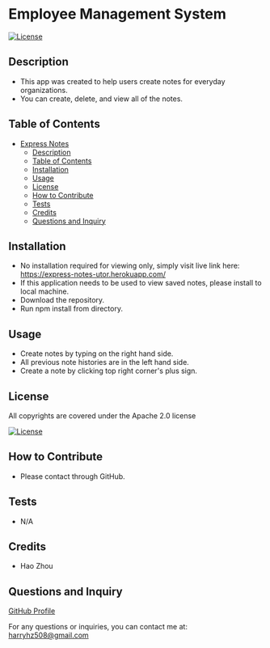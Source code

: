 # Employee Management System

[![License](https://img.shields.io/badge/License-Apache_2.0-blue.svg)](https://choosealicense.com/licenses/apache-2.0/)

## Description

- This app was created to help users create notes for everyday organizations.
- You can create, delete, and view all of the notes.

## Table of Contents

- [Express Notes](#express-notes)
  - [Description](#description)
  - [Table of Contents](#table-of-contents)
  - [Installation](#installation)
  - [Usage](#usage)
  - [License](#license)
  - [How to Contribute](#how-to-contribute)
  - [Tests](#tests)
  - [Credits](#credits)
  - [Questions and Inquiry](#questions-and-inquiry)

## Installation

- No installation required for viewing only, simply visit live link here: https://express-notes-utor.herokuapp.com/
- If this application needs to be used to view saved notes, please install to local machine.
- Download the repository.
- Run npm install from directory.

## Usage

- Create notes by typing on the right hand side.
- All previous note histories are in the left hand side.
- Create a note by clicking top right corner's plus sign.

## License

All copyrights are covered under the Apache 2.0 license

[![License](https://img.shields.io/badge/License-Apache_2.0-blue.svg)](https://choosealicense.com/licenses/apache-2.0/)

## How to Contribute

- Please contact through GitHub.

## Tests

- N/A

## Credits

- Hao Zhou

## Questions and Inquiry

[GitHub Profile](#https://github.com/roflmelon)

For any questions or inquiries, you can contact me at:
harryhz508@gmail.com
